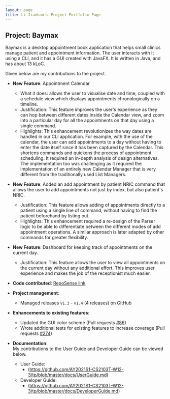 ```yaml
---
layout: page
title: Li Jianhan's Project Portfolio Page
---
```


## Project: Baymax

Baymax is a desktop appointment book application that helps small clinics manage patient and appointment information. The user interacts with it using a CLI, and it has a GUI created with JavaFX. It is written in Java, and has about 13 kLoC.

Given below are my contributions to the project.

* **New Feature**: Appointment Calendar
  * What it does: allows the user to visualise date and time, coupled with a schedule view which displays appointments chronologically on a timeline.
  * Justification: This feature improves the user's experience as they can hop between different dates inside the Calendar view, and zoom into a particular day for all the appointments on that day using a single command.
  * Highlights: This enhancement revolutionizes the way dates are handled in our CLI application. For example, with the use of the calendar, the user can add appointments to a day without having to enter the date itself since it has been captured by the Calendar. This shortens commands and quickens the process of appointment scheduling.
  It required an in-depth analysis of design alternatives. The implementation too was challenging as it required the implementation of an entirely new Calendar Manager that is very different from the traditionally used List Managers.

* **New Feature**: Added an add appointment by patient NRIC command that allows the user to add appointments not just by index, but also patient's NRIC.
    * Justification: This feature allows adding of appointments directly to a patient using a single line of command, without having to find the patient beforehand by listing out.
    * Highlights: This enhancement required a re-design of the Parser logic to be able to differentiate between the different modes of add appointment operations. A similar approach is later adapted by other commands for greater flexibility.

* **New Feature**: Dashboard for keeping track of appointments on the current day.
    * Justification: This feature allows the user to view all appointments on the current day without any additional effort. This improves user experience and makes the job of the receptionist much easier.
 
* **Code contributed**: [RepoSense link](https://nus-cs2103-ay2021s1.github.io/tp-dashboard/#search=jianhandev&sort=groupTitle&sortWithin=title&since=2020-08-14&until=2020-11-09&timeframe=commit&mergegroup=&groupSelect=groupByRepos&breakdown=false&tabOpen=true&tabType=authorship&tabAuthor=jianhandev&tabRepo=AY2021S1-CS2103T-W12-3%2Ftp%5Bmaster%5D&authorshipIsMergeGroup=false&authorshipFileTypes=docs~functional-code~test-code~other)

* **Project management**:
  * Managed releases `v1.3` - `v1.4` (4 releases) on GitHub

* **Enhancements to existing features**:
  * Updated the GUI color scheme (Pull requests [\#86](https://github.com/AY2021S1-CS2103T-W12-3/tp/pull/86))
  * Wrote additional tests for existing features to increase coverage (Pull requests [\#274](https://github.com/AY2021S1-CS2103T-W12-3/tp/pull/274))

* **Documentation**:<br>
My contributions to the User Guide and Developer Guide can be viewed below.
  * User Guide:
    * (https://github.com/AY2021S1-CS2103T-W12-3/tp/blob/master/docs/UserGuide.md)
  * Developer Guide:
    * (https://github.com/AY2021S1-CS2103T-W12-3/tp/blob/master/docs/DeveloperGuide.md)

